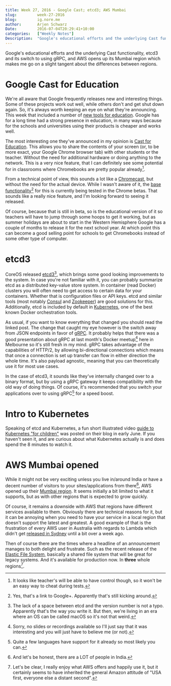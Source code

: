 ```yaml
---
title: Week 27, 2016 - Google Cast; etcd3; AWS Mumbai       
slug:         week-27-2016
blog:         ig.nore.me  
author:       Arjen Schwarz  
Date:         2016-07-04T20:29:41+10:00
categories:   ["Weekly Notes"]
Description:  "Google's educational efforts and the underlying Cast functionality, etcd3 and its switch to using gRPC, and AWS opens up its Mumbai region which makes me go on a slight tangent about the differences between regions."
---
```


Google's educational efforts and the underlying Cast functionality, etcd3 and its switch to using gRPC, and AWS opens up its Mumbai region which makes me go on a slight tangent about the differences between regions.

# Google Cast for Education

We're all aware that Google frequently releases new and interesting things. Some of these projects work out well, while others don't and get shut down again. So, it's always worth keeping an eye on what they're announcing. This week that included a number of [new tools for education][bloggoogle]. Google has for a long time had a strong presence in education, in many ways because for the schools and universities using their products is cheaper and works well.

The most interesting one they've announced in my opinion is [Cast for Education][edcast]. This allows you to share the contents of your screen (or, to be more exact, your Google Chrome browser tab) with other students or the teacher. Without the need for additional hardware or doing anything to the network. This is a very nice feature, that I can definitely see some potential for in classrooms where Chromebooks are pretty popular already[^nocheating]. 

From a technical point of view, this sounds a lot like a [Chromecast][chromecast], but without the need for the actual device. While I wasn't aware of it, the [base functionality][cast][^plus] for this is currently being tested in the Chrome betas. That sounds like a really nice feature, and I'm looking forward to seeing it released. 

Of course, because that is still in beta, so is the educational version of it so teachers will have to jump through some hoops to get it working, but as summer holidays are about to start in the Western Hemisphere Google has a couple of months to release it for the next school year. At which point this can become a good selling point for schools to get Chromebooks instead of some other type of computer.

[^nocheating]: It looks like teacher's will be able to have control though, so it won't be an easy way to cheat during tests.

[bloggoogle]: https://googleblog.blogspot.com.au/2016/06/technology-help-teachers.html

[edcast]: https://support.google.com/edu/castforedu

[chromecast]: https://www.google.com/intl/en_au/chromecast/

[cast]: https://plus.google.com/+FrancoisBeaufort/posts/StRk2bMpxVh

[^plus]: Yes, that's a link to Google+. Apparently that's still kicking around.

# etcd3

CoreOS released [etcd3][etcd][^nospace], which brings some good looking improvements to the system. In case you're not familiar with it, you can probably summarize etcd as a distributed key-value store system. In container (read Docker) clusters you will often need to get access to certain data for your containers. Whether that is configuration files or API keys. etcd and similar tools (most notably [Consul][consul] and [Zookeeper][zookeeper]) are good solutions for this. Additionally, etcd is included by default in [Kubernetes][kubernetes], one of the best known Docker orchestration tools.

As usual, if you want to know everything that changed you should read the linked post. The change that caught my eye however is the switch away from JSON endpoints in favor of [gRPC][grpc]. It probably helps that there was a good presentation about gRPC at last month's Docker meetup[^nopreso] here in Melbourne so it's still fresh in my mind. gRPC takes advantage of the capabilities of HTTP/2, by allowing bi-directional connections which means that once a connection is set up transfer can flow in either direction the whole time. It's also payload agnostic, meaning that you can theoretically use it for most use cases.

In the case of etcd3, it sounds like they've internally changed over to a binary format, but by using a gRPC gateway it keeps compatibility with the old way of doing things. Of course, it's recommended that you switch your applications over to using gRPC[^support] for a speed boost.

[^nospace]: The lack of a space between etcd and the version number is not a typo. Apparently that's the way you write it. But then, we're living in an era where an OS can be called macOS so it's not that weird.

[etcd]: https://coreos.com/blog/etcd3-a-new-etcd.html

[consul]: https://www.consul.io/

[zookeeper]: https://zookeeper.apache.org/

[kubernetes]: http://kubernetes.io/

[grpc]: http://www.grpc.io

[^nopreso]: Sorry, no slides or recordings available so I'll just say that it was interesting and you will just have to believe me (or not).

[^support]: Quite a few languages have support for it already so most likely you can.


# Intro to Kubernetes

Speaking of etcd and Kubernetes, a fun short illustrated video [guide to Kubernetes "for children"][kubeintro] was posted on their blog in early June. If you haven't seen it, and are curious about what Kubernetes actually is and does spend the 8 minutes to watch it.

[kubeintro]: http://blog.kubernetes.io/2016/06/illustrated-childrens-guide-to-kubernetes.html

# AWS Mumbai opened

While it might not be very exciting unless you live in/around India or have a decent number of visitors to your sites/applications from there[^lotsofpeople], AWS opened up their [Mumbai region][mumbai]. It seems initially a bit limited to what it supports, but as with other regions that is expected to grow quickly. 

Of course, it remains a downside with AWS that regions have different services available to them. Obviously there are technical reasons for it, but it can be annoying when you need to have your service in a local region that doesn't support the latest and greatest. A good example of that is the frustration of every AWS user in Australia with regards to Lambda which didn't get [released in Sydney][lambdasydney] until a bit over a week ago.

Then of course there are the times where a headline of an announcement manages to both delight and frustrate. Such as the recent release of the [Elastic File System][efs], basically a shared file system that will be great for legacy systems. And it's available for production now. In **three** whole regions[^yesilikeit].

[^lotsofpeople]: And let's be honest, there are a LOT of people in India.

[mumbai]: https://aws.amazon.com/about-aws/whats-new/2016/06/announcing-the-aws-asia-pacific-mumbai-region/

[lambdasydney]: https://aws.amazon.com/about-aws/whats-new/2016/06/aws-lambda-available-in-asia-pacific-sydney/

[efs]: https://aws.amazon.com/blogs/aws/amazon-elastic-file-system-production-ready-in-three-regions/

[^yesilikeit]: Let's be clear, I really enjoy what AWS offers and happily use it, but it certainly seems to have inherited the general Amazon attitude of "USA first, everyone else a distant second".

